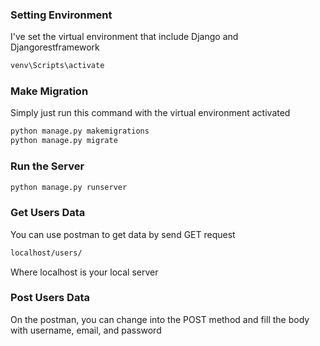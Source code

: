 ### Setting Environment
I've set the virtual environment that include Django and Djangorestframework
```bash
venv\Scripts\activate
``` 

### Make Migration
Simply just run this command with the virtual environment activated
```bash
python manage.py makemigrations
python manage.py migrate
```

### Run the Server
```bash
python manage.py runserver
```

### Get Users Data
You can use postman to get data by send GET request
```bash
localhost/users/
```
Where localhost is your local server

### Post Users Data
On the postman, you can change into the POST method and fill the body with username, email, and password
